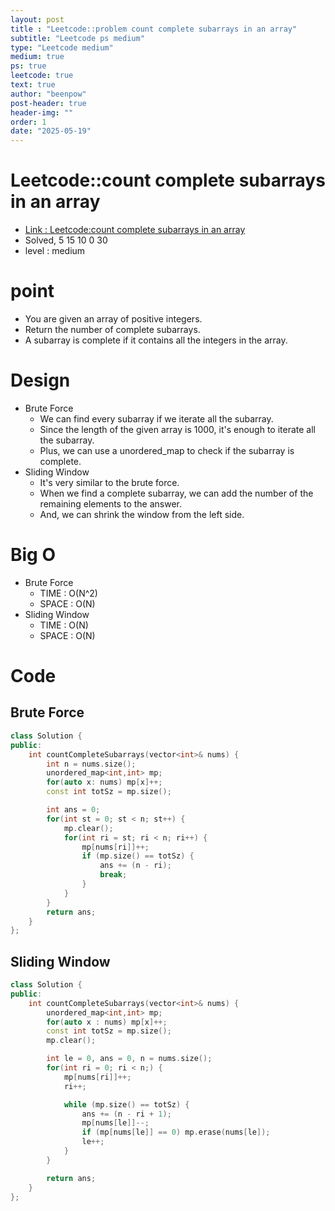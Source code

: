 ```yaml
---
layout: post
title : "Leetcode::problem count complete subarrays in an array"
subtitle: "Leetcode ps medium"
type: "Leetcode medium"
medium: true
ps: true
leetcode: true
text: true
author: "beenpow"
post-header: true
header-img: ""
order: 1
date: "2025-05-19"
---
```


# Leetcode::count complete subarrays in an array
- [Link : Leetcode:count complete subarrays in an array](https://leetcode.com/problems/count-complete-subarrays-in-an-array/?envType=company&envId=google&favoriteSlug=google-thirty-days)
- Solved, 5 15 10 0 30
- level : medium

# point
- You are given an array of positive integers.
- Return the number of complete subarrays.
- A subarray is complete if it contains all the integers in the array.

# Design
- Brute Force
    - We can find every subarray if we iterate all the subarray.
    - Since the length of the given array is 1000, it's enough to iterate all the subarray.
    - Plus, we can use a unordered_map to check if the subarray is complete.
- Sliding Window
    - It's very similar to the brute force.
    - When we find a complete subarray, we can add the number of the remaining elements to the answer.
    - And, we can shrink the window from the left side.


# Big O

- Brute Force
    - TIME : O(N^2)
    - SPACE : O(N)
- Sliding Window
    - TIME : O(N)
    - SPACE : O(N)

# Code

## Brute Force

```cpp
class Solution {
public:
    int countCompleteSubarrays(vector<int>& nums) {
        int n = nums.size();
        unordered_map<int,int> mp;
        for(auto x: nums) mp[x]++;
        const int totSz = mp.size();

        int ans = 0;
        for(int st = 0; st < n; st++) {
            mp.clear();
            for(int ri = st; ri < n; ri++) {
                mp[nums[ri]]++;
                if (mp.size() == totSz) {
                    ans += (n - ri);
                    break;
                }
            }
        }
        return ans;
    }
};
```

## Sliding Window

```cpp
class Solution {
public:
    int countCompleteSubarrays(vector<int>& nums) {
        unordered_map<int,int> mp;
        for(auto x : nums) mp[x]++;
        const int totSz = mp.size();
        mp.clear();

        int le = 0, ans = 0, n = nums.size();
        for(int ri = 0; ri < n;) {
            mp[nums[ri]]++;
            ri++;

            while (mp.size() == totSz) {
                ans += (n - ri + 1);
                mp[nums[le]]--;
                if (mp[nums[le]] == 0) mp.erase(nums[le]);
                le++;
            }
        }

        return ans;
    }
};
```